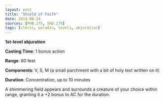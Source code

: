```yaml
---
layout: post
title: "Shield of Faith"
date: 2014-08-24
sources: [PHB.275, SRD.179]
tags: [cleric, paladin, level1, abjuration]
---
```


**1st-level abjuration**

**Casting Time**: 1 bonus action

**Range**: 60 feet

**Components**: V, S, M (a small parchment with a bit of holy text written on it)

**Duration**: Concentration, up to 10 minutes

A shimmering field appears and surrounds a creature of your choice within range, granting it a +2 bonus to AC for the duration.
